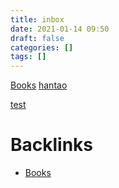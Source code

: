 ```yaml
---
title: inbox
date: 2021-01-14 09:50
draft: false
categories: []
tags: []
---
```


[Books](books)
[hantao](hantao)

[test](111)

# Backlinks

- [Books](books)
